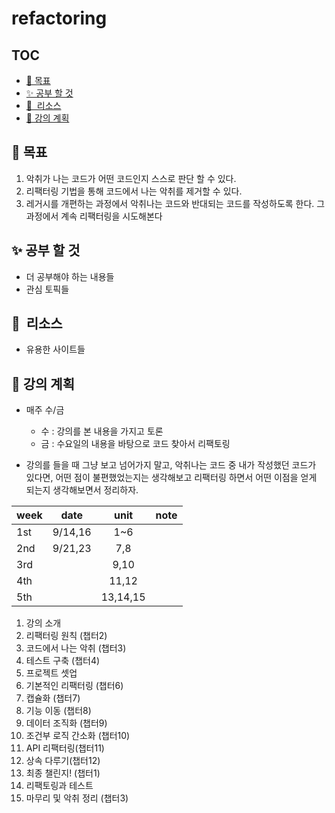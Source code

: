 # refactoring

## TOC

- [🚀 목표](#목표)
- [✨ 공부 할 것](#공부-할-것)
- [🔖  리소스](#-리소스)
- [📒 강의 계획](#강의-계획)

## 🚀 목표

1. 악취가 나는 코드가 어떤 코드인지 스스로 판단 할 수 있다.
2. 리팩터링 기법을 통해 코드에서 나는 악취를 제거할 수 있다.
3. 레거시를 개편하는 과정에서 악취나는 코드와 반대되는 코드를 작성하도록 한다. 그 과정에서 계속 리팩터링을 시도해본다

## ✨ 공부 할 것

- 더 공부해야 하는 내용들
- 관심 토픽들

## 🔖  리소스

- 유용한 사이트들

## 📒 강의 계획

- 매주 수/금
  - 수 : 강의를 본 내용을 가지고 토론
  - 금 : 수요일의 내용을 바탕으로 코드 찾아서 리팩토링

- 강의를 들을 때 그냥 보고 넘어가지 말고, 악취나는 코드 중 내가 작성했던 코드가 있다면, 어떤 점이 불편했었는지는 생각해보고 리팩터링 하면서 어떤 이점을 얻게 되는지 생각해보면서 정리하자.

| week |  date   |   unit   | note |
| ---- | :-----: | :------: | :--: |
| 1st  | 9/14,16 |   1~6    |      |
| 2nd  | 9/21,23 |   7,8    |      |
| 3rd  |         |   9,10   |      |
| 4th  |         |  11,12   |      |
| 5th  |         | 13,14,15 |      |

1. 강의 소개
2. 리팩터링 원칙 (챕터2)
3. 코드에서 나는 악취 (챕터3)
4. 테스트 구축 (챕터4)
5. 프로젝트 셋업
6. 기본적인 리팩터링 (챕터6)
7. 캡슐화 (챕터7)
8. 기능 이동 (챕터8)
9. 데이터 조직화 (챕터9)
10. 조건부 로직 간소화 (챕터10)
11. API 리팩터링(챕터11)
12. 상속 다루기(챕터12)
13. 최종 챌린지! (챕터1)
14. 리팩토링과 테스트
15. 마무리 및 악취 정리 (챕터3)
